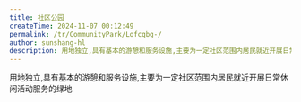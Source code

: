 ```yaml
---
title: 社区公园
createTime: 2024-11-07 00:12:49
permalink: /tr/CommunityPark/Lofcqbg-/
author: sunshang-hl
description: 用地独立,具有基本的游憩和服务设施,主要为一定社区范围内居民就近开展日常休闲活动服务的绿地
---
```


用地独立,具有基本的游憩和服务设施,主要为一定社区范围内居民就近开展日常休闲活动服务的绿地